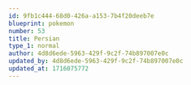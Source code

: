 ```yaml
---
id: 9fb1c444-68d0-426a-a153-7b4f20deeb7e
blueprint: pokemon
number: 53
title: Persian
type_1: normal
author: 4d8d6ede-5963-429f-9c2f-74b897007e0c
updated_by: 4d8d6ede-5963-429f-9c2f-74b897007e0c
updated_at: 1716075772
---
```

